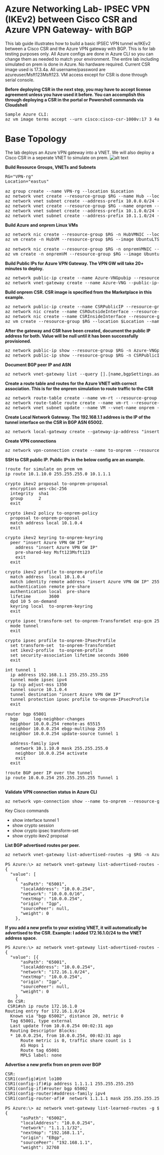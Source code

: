 # Azure Networking Lab- IPSEC VPN (IKEv2) between Cisco CSR and Azure VPN Gateway- with BGP

This lab guide illustrates how to build a basic IPSEC VPN tunnel w/IKEv2 between a Cisco CSR and the Azure VPN gateway with BGP. This is for lab testing purposes only. All Azure configs are done in Azure CLI so you can change them as needed to match your environment. The entire lab including simulated on prem is done in Azure. No hardware required. Current CSR image used is 17.3.4a. All username/password are azureuser/Msft123Msft123. VM access except for CSR is done through serial console.

**Before deploying CSR in the next step, you may have to accept license agreement unless you have used it before. You can accomplish this through deploying a CSR in the portal or Powershell commands via Cloudshell**
<pre lang="...">
Sample Azure CLI:
az vm image terms accept --urn cisco:cisco-csr-1000v:17_3_4a-byol:latest
</pre>

# Base Topology
The lab deploys an Azure VPN gateway into a VNET. We will also deploy a Cisco CSR in a seperate VNET to simulate on prem.
![alt text](https://github.com/jwrightazure/lab/blob/master/images/csrvpnikev2.png)

**Build Resource Groups, VNETs and Subnets**
<pre lang="...">
RG="VPN-rg"
Location="eastus"

az group create --name VPN-rg --location $Location
az network vnet create --resource-group $RG --name Hub --location $Location --address-prefixes 10.0.0.0/16 --subnet-name HubVM --subnet-prefix 10.0.10.0/24
az network vnet subnet create --address-prefix 10.0.0.0/24 --name GatewaySubnet --resource-group $RG --vnet-name Hub
az network vnet create --resource-group $RG --name onprem --location $Location --address-prefixes 10.1.0.0/16 --subnet-name VM --subnet-prefix 10.1.10.0/24
az network vnet subnet create --address-prefix 10.1.0.0/24 --name zeronet --resource-group $RG --vnet-name onprem
az network vnet subnet create --address-prefix 10.1.1.0/24 --name onenet --resource-group $RG --vnet-name onprem
</pre>

**Build Azure and onprem Linux VMs**
<pre lang="...">
az network nic create --resource-group $RG -n HubVMNIC --location $Location --subnet HubVM --private-ip-address 10.0.10.10 --vnet-name Hub 
az vm create -n HubVM --resource-group $RG --image UbuntuLTS --admin-username azureuser --admin-password Msft123Msft123 --nics HubVMNIC --no-wait --size Standard_D2as_v4

az network nic create --resource-group $RG -n onpremVMNIC --location $Location --subnet VM --private-ip-address 10.1.10.10 --vnet-name onprem 
az vm create -n onpremVM --resource-group $RG --image UbuntuLTS --admin-username azureuser --admin-password Msft123Msft123 --nics onpremVMNIC --no-wait --size Standard_D2as_v4
</pre>

**Build Public IPs for Azure VPN Gateway. The VPN GW will take 20+ minutes to deploy.**
<pre lang="...">
az network public-ip create --name Azure-VNGpubip --resource-group $RG --allocation-method Dynamic
az network vnet-gateway create --name Azure-VNG --public-ip-address Azure-VNGpubip --resource-group $RG --vnet Hub --gateway-type Vpn --vpn-type RouteBased --sku VpnGw3 --no-wait --asn 65001
</pre>

**Build onprem CSR. CSR image is specified from the Marketplace in this example.**
<pre lang="...">
az network public-ip create --name CSRPublicIP --resource-group $RG --idle-timeout 30 --allocation-method Static
az network nic create --name CSROutsideInterface --resource-group $RG --subnet zeronet --vnet onprem --public-ip-address CSRPublicIP --ip-forwarding true
az network nic create --name CSRInsideInterface --resource-group $RG --subnet onenet --vnet onprem --ip-forwarding true
az vm create --resource-group $RG --location $Location --name CSR --size Standard_D2as_v4 --nics CSROutsideInterface CSRInsideInterface  --image cisco:cisco-csr-1000v:17_3_4a-byol:latest --admin-username azureuser --admin-password Msft123Msft123 --no-wait
</pre>

**After the gateway and CSR have been created, document the public IP address for both. Value will be null until it has been successfully provisioned.**
<pre lang="...">
az network public-ip show --resource-group $RG -n Azure-VNGpubip --query "{address: ipAddress}"
az network public-ip show --resource-group $RG -n CSRPublicIP --query "{address: ipAddress}"
</pre>

**Document BGP peer IP and ASN**
<pre lang="...">
az network vnet-gateway list --query [].[name,bgpSettings.asn,bgpSettings.bgpPeeringAddress] -o table --resource-group $RG
</pre>

**Create a route table and routes for the Azure VNET with correct association. This is for the onprem simulation to route traffic to the CSR**
<pre lang="...">
az network route-table create --name vm-rt --resource-group $RG
az network route-table route create --name vm-rt --resource-group $RG --route-table-name vm-rt --address-prefix 10.0.0.0/16 --next-hop-type VirtualAppliance --next-hop-ip-address 10.1.1.4
az network vnet subnet update --name VM --vnet-name onprem --resource-group $RG --route-table vm-rt
</pre>

**Create Local Network Gateway. The 192.168.1.1 addrees is the IP of the tunnel interface on the CSR in BGP ASN 65002.**
<pre lang="...">
az network local-gateway create --gateway-ip-address "insert CSR Public IP" --name to-onprem --resource-group $RG --local-address-prefixes 192.168.1.1/32 --asn 65001 --bgp-peering-address 192.168.1.1
</pre>

**Create VPN connections**
<pre lang="...">
az network vpn-connection create --name to-onprem --resource-group $RG --vnet-gateway1 Azure-VNG -l $Location --shared-key Msft123Msft123 --local-gateway2 to-onprem --enable-bgp
</pre>

**SSH to CSR public IP. Public IPs in the below config are an example.**
<pre lang="...">
!route for simulate on prem vm
ip route 10.1.10.0 255.255.255.0 10.1.1.1

crypto ikev2 proposal to-onprem-proposal
  encryption aes-cbc-256
  integrity  sha1
  group      2
  exit

crypto ikev2 policy to-onprem-policy
  proposal to-onprem-proposal
  match address local 10.1.0.4
  exit
  
crypto ikev2 keyring to-onprem-keyring
  peer "insert Azure VPN GW IP"
    address "insert Azure VPN GW IP"
    pre-shared-key Msft123Msft123
    exit
  exit

crypto ikev2 profile to-onprem-profile
  match address  local 10.1.0.4
  match identity remote address "insert Azure VPN GW IP" 255.255.255.255
  authentication remote pre-share
  authentication local  pre-share
  lifetime       3600
  dpd 10 5 on-demand
  keyring local  to-onprem-keyring
  exit

crypto ipsec transform-set to-onprem-TransformSet esp-gcm 256 
  mode tunnel
  exit

crypto ipsec profile to-onprem-IPsecProfile
  set transform-set  to-onprem-TransformSet
  set ikev2-profile  to-onprem-profile
  set security-association lifetime seconds 3600
  exit

int tunnel 1
  ip address 192.168.1.1 255.255.255.255
  tunnel mode ipsec ipv4
  ip tcp adjust-mss 1350
  tunnel source 10.1.0.4
  tunnel destination "insert Azure VPN GW IP"
  tunnel protection ipsec profile to-onprem-IPsecProfile
  exit

router bgp 65001
  bgp      log-neighbor-changes
  neighbor 10.0.0.254 remote-as 65515
  neighbor 10.0.0.254 ebgp-multihop 255
  neighbor 10.0.0.254 update-source tunnel 1

  address-family ipv4
    network 10.1.10.0 mask 255.255.255.0
    neighbor 10.0.0.254 activate    
    exit
  exit

!route BGP peer IP over the tunnel
ip route 10.0.0.254 255.255.255.255 Tunnel 1

</pre>

**Validate VPN connection status in Azure CLI**
<pre lang="...">
az network vpn-connection show --name to-onprem --resource-group $RG --query "{status: connectionStatus}"
</pre>


Key Cisco commands
- show interface tunnel 1
- show crypto session
- show crypto ipsec transform-set
- show crypto ikev2 proposal

**List BGP advertised routes per peer.**
<pre lang="...">
az network vnet-gateway list-advertised-routes -g $RG -n Azure-VNG --peer 192.168.1.1

PS Azure:\> az network vnet-gateway list-advertised-routes -g $RG -n Azure-VNG --peer 192.168.1.1
{
  "value": [
    {
      "asPath": "65001",
      "localAddress": "10.0.0.254",
      "network": "10.0.0.0/16",
      "nextHop": "10.0.0.254",
      "origin": "Igp",
      "sourcePeer": null,
      "weight": 0
    },
</pre>
**If you add a new prefix to your existing VNET, it will automatically be advertised to the CSR. Example: I added 172.16.1.0/24 to the VNET address space.**
<pre lang="...">
PS Azure:\> az network vnet-gateway list-advertised-routes -g $RG -n Azure-VNG --peer 192.168.1.1
{
  "value": [{
      "asPath": "65001",
      "localAddress": "10.0.0.254",
      "network": "172.16.1.0/24",
      "nextHop": "10.0.0.254",
      "origin": "Igp",
      "sourcePeer": null,
      "weight": 0
    }
 On CSR:
 CSR1#sh ip route 172.16.1.0
Routing entry for 172.16.1.0/24
  Known via "bgp 65002", distance 20, metric 0
  Tag 65001, type external
  Last update from 10.0.0.254 00:02:31 ago
  Routing Descriptor Blocks:
  * 10.0.0.254, from 10.0.0.254, 00:02:31 ago
      Route metric is 0, traffic share count is 1
      AS Hops 1
      Route tag 65001
      MPLS label: none
</pre>
**Advertise a new prefix from on prem over BGP**
<pre lang="...">
CSR:
CSR1(config)#int lo100
CSR1(config-if)#ip address 1.1.1.1 255.255.255.255
CSR1(config-if)#router bgp 65002
CSR1(config-router)#address-family ipv4
CSR1(config-router-af)#  network 1.1.1.1 mask 255.255.255.255

PS Azure:\> az network vnet-gateway list-learned-routes -g $RG -n Azure-VNG
{
      "asPath": "65002",
      "localAddress": "10.0.0.254",
      "network": "1.1.1.1/32",
      "nextHop": "192.168.1.1",
      "origin": "EBgp",
      "sourcePeer": "192.168.1.1",
      "weight": 32768
</pre>
